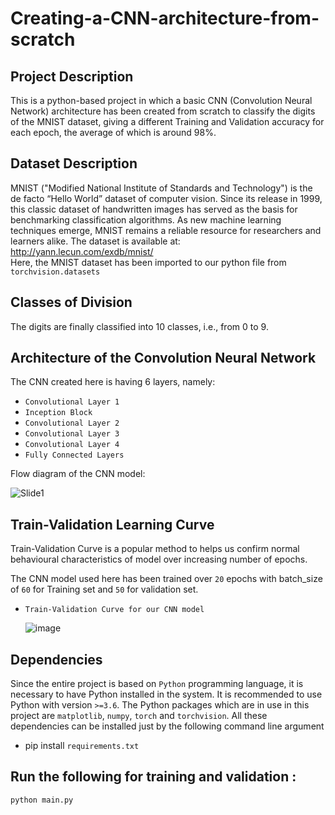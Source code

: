 # Creating-a-CNN-architecture-from-scratch

## Project Description
This is a python-based project in which a basic CNN (Convolution Neural Network) architecture has been created from scratch to classify the digits of the MNIST dataset, giving a different Training and Validation accuracy for each epoch, the average of which is around 98%.

## Dataset Description
MNIST ("Modified National Institute of Standards and Technology") is the de facto “Hello World” dataset of computer vision. Since its release in 1999, this classic dataset of handwritten images has served as the basis for benchmarking classification algorithms. As new machine learning techniques emerge, MNIST remains a reliable resource for researchers and learners alike. The dataset is available at: http://yann.lecun.com/exdb/mnist/    
Here, the MNIST dataset has been imported to our python file from `torchvision.datasets`

## Classes of Division
The digits are finally classified into 10 classes, i.e., from 0 to 9.  

## Architecture of the Convolution Neural Network
The CNN created here is having 6 layers, namely:    
- `Convolutional Layer 1`  
- `Inception Block`  
- `Convolutional Layer 2`
- `Convolutional Layer 3`    
- `Convolutional Layer 4`
- `Fully Connected Layers`

Flow diagram of the CNN model:


![Slide1](https://user-images.githubusercontent.com/84792746/153823542-8a020b7a-3cae-491d-b18a-ad61db9f7ded.png)


## Train-Validation Learning Curve
Train-Validation Curve is a popular method to helps us confirm normal behavioural characteristics of model over increasing number of epochs. 
 
The CNN model used here has been trained over `20` epochs with batch_size of `60` for Training set and `50` for validation set.
-     Train-Validation Curve for our CNN model
     ![image](https://user-images.githubusercontent.com/84792746/153714235-9f53f2f6-4f74-49a2-87ac-f4960e6af32a.png)

## Dependencies
Since the entire project is based on `Python` programming language, it is necessary to have Python installed in the system. It is recommended to use Python with version `>=3.6`.
The Python packages which are in use in this project are  `matplotlib`, `numpy`, `torch` and `torchvision`. All these dependencies can be installed just by the following command line argument
- pip install `requirements.txt`
        
## Run the following for training and validation :
  
   `python main.py`
